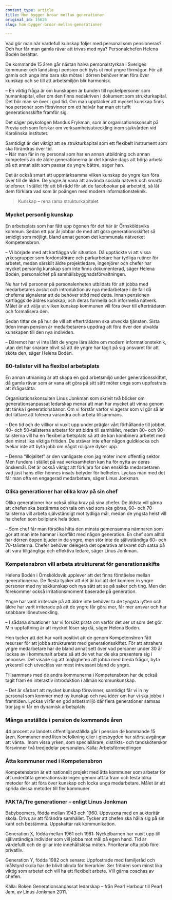 ```yaml
---
content_type: article
title: Hon bygger broar mellan generationer
original_id: 15626
slug: hon-bygger-broar-mellan-generationer

---
```


Vad gör man när värdefull kunskap följer med personal som pensioneras? Och hur får man gamla rävar att trivas med nya? Personalchefen Helena Bodén berättar.

De kommande 15 åren går nästan halva personalstyrkan i Sveriges kommuner och landsting i pension och byts ut mot yngre förmågor. För att gamla och unga inte bara ska mötas i dörren behöver man föra över kunskap och se till att arbetsmiljön blir harmonisk.

– En viktig fråga är om kunskapen är bunden till nyckelpersoner som humankapital, eller om den finns nedskriven i dokument som strukturkapital. Det bör man se över i god tid. Om man upptäcker att mycket kunskap finns hos personer som försvinner om ett halvår har man ett tufft generationsskifte framför sig.

Det säger psykologen Mandus Frykman, som är organisationskonsult på Previa och som forskar om verksamhetsutveckling inom sjukvården vid Karolinska institutet.

Samtidigt är det viktigt att se strukturkapital som ett flexibelt instrument som ska förändras över tid.  
– När man får in ny personal som har en annan utbildning och annan kompetens än de äldre generationerna är det kanske dags att börja arbeta på ett annat sätt som passar de yngre bättre, säger han.

Det är också smart att uppmärksamma vilken kunskap de yngre kan föra över till de äldre. De yngre är vana att använda sociala nätverk och smarta telefoner. I stället för att bli rädd för att de facebookar på arbetstid, så låt dem förklara vad som är poängen med modern informationsteknik.

> Kunskap – rena rama strukturkapitalet

### Mycket personlig kunskap

En arbetsplats som har fått upp ögonen för det här är Örnsköldsviks kommun. Sedan ett par år jobbar de med att göra generationsskiftet så smidigt som möjligt, bland annat genom det kommunala nätverket Kompetensbron.

– Vi började med att kartlägga vår situation. Då upptäckte vi att vissa yrkesgrupper som fordonsförare och parkarbetare har tydliga rutiner för arbetet, medan särskilt äldre projektledare, ingenjörer och chefer har mycket personlig kunskap som inte finns dokumenterad, säger Helena Bodén, personalchef på samhällsbyggnadsförvaltningen.

Nu har två personer på personalenheten utbildats för att jobba med medarbetares avslut och introduktion av nya medarbetare i de fall då cheferna signalerar att de behöver stöd med detta. Innan pensionen kartläggs de äldres kunskap, och deras formella och informella nätverk. Målet är att välja ut vilken kunskap kommunen vill föra över till efterträdaren och formalisera den.

Sedan tittar de på hur de vill att efterträdaren ska utveckla tjänsten. Sista tiden innan pension är medarbetarens uppdrag att föra över den utvalda kunskapen till den nya individen.

– Däremot har vi inte låtit de yngre lära äldre om modern informationsteknik, utan det har snarare blivit så att de yngre har tagit på sig ansvaret för att sköta den, säger Helena Bodén.

### 80-talister vill ha flexibel arbetsplats

En annan utmaning är att skapa en god arbetsmiljö under generationsskiftet, då gamla rävar som är vana att göra på sitt sätt möter unga som uppfostrats att ifrågasätta.

Organisationskonsulten Linus Jonkman som skrivit två böcker om generationsanpassat ledarskap menar att man har mycket att vinna genom att tänka i generationsbanor. Om vi förstår varför vi agerar som vi gör så är det lättare att tolerera varandra och arbeta tillsammans.

– Den tid och de villkor vi vuxit upp under präglar vårt förhållande till jobbet. 40- och 50-talisterna arbetar för att bidra till samhället, medan 80- och 90-talisterna vill ha en flexibel arbetsplats så att de kan kombinera arbetet med den minst lika viktiga fritiden. De strävar inte efter någon guldklocka och tvekar inte att byta jobb om något roligare dyker upp.

– Denna “illojalitet” är den vanligaste oron jag möter inom offentlig sektor. Men fundera i stället på vad verksamheten kan ha för nytta av deras önskemål. Det är också viktigt att förklara för den enskilda medarbetaren vad just hans eller hennes insats betyder för helheten. Lyckas man med det får man ofta en engagerad medarbetare, säger Linus Jonkman.

### Olika generationer har olika krav på sin chef

Olika generationer har också olika krav på sina chefer. De äldsta vill gärna att chefen ska bestämma och tala om vad som ska göras, 60- och 70-talisterna vill arbeta självständigt mot tydliga mål, medan de yngsta helst vill ha chefen som bollplank hela tiden.

– Som chef får man försöka hitta den minsta gemensamma nämnaren som gör att man inte hamnar i konflikt med någon generation. En chef som alltid har dörren öppen bjuder in de yngre, men stör inte de självständiga 60- och 70-talisterna. Chefer behöver delegera det operativa ansvaret och satsa på att vara tillgängliga och effektiva ledare, säger Linus Jonkman.

### Kompetensbron vill arbeta strukturerat för generationsskifte

Helena Bodén i Örnsköldsvik upplever att det finns förståelse mellan generationerna. De flesta tycker att det är kul att det kommer in yngre personer med ny sakkunskap och nya sätt att se på saker och ting. Men det förekommer också irritationsmoment baserade på generation.

Yngre har varit irriterade på att äldre inte behöver ta de tyngsta lyften och äldre har varit irriterade på att de yngre får göra mer, får mer ansvar och har snabbare löneutveckling.

– I sådana situationer har vi försökt prata om varför det ser ut som det gör. Min uppfattning är att mycket löser sig då, säger Helena Bodén.

Hon tycker att det har varit positivt att de genom Kompetensbron fått resurser för att jobba strukturerat med generationsskiftet. För att attrahera yngre medarbetare har de bland annat sett över vad personer under 30 år lockas av i kommunalt arbete så att de vet hur de ska presentera sig i annonser. Det visade sig att möjligheten att jobba med breda frågor, byta yrkesroll och utvecklas var mest intressant bland de yngre.

Tillsammans med de andra kommunerna i Kompetensbron har de också tagit fram en interaktiv introduktion i allmän kommunkunskap.

– Det är sårbart att mycket kunskap försvinner, samtidigt får vi in ny personal som kommer med ny kunskap och nya idéer om hur vi ska jobba i framtiden. Lyckas vi får en god arbetsmiljö där flera generationer samsas tror jag vi får en dynamisk arbetsplats.

### Många anställda i pension de kommande åren

44 procent av landets offentliganställda går i pension de kommande 15 åren. Kommuner med liten befolkning eller i glesbygden har störst avgångar att vänta.  Inom vissa yrken, som speciallärare, distrikts- och tandsköterskor försvinner två tredjedelar personalen. Källa: Arbetsförmedlingen

### Åtta kommuner med i Kompetensbron

Kompetensbron är ett nationellt projekt med åtta kommuner som arbetar för att underlätta generationsväxlingen genom att ta fram och testa olika metoder för att föra över kunskap och locka unga medarbetare. Målet är att sprida dessa metoder till fler kommuner.

### FAKTA/Tre generationer – enligt Linus Jonkman

Babyboomers, födda mellan 1943 och 1960. Uppvuxna med en auktoritär skola. Drivs av att förändra samhället. Tycker att chefen ska hålla sig på sin kant och bestämma. Uppskattar rak kommunikation.

Generation X, födda mellan 1961 och 1981: Nyckelbarnen har vuxit upp till självständiga individer som vill jobba mot mål på egen hand. Tid är värdefullt och de gillar inte innehållslösa möten. Prioriterar ofta jobb före privatliv.

Generation Y, födda 1982 och senare: Uppfostrade med familjeråd och målstyrd skola har de blivit blinda för hierarkier. Ser fritiden som minst lika viktig som arbetet och vill ha ett flexibelt arbete. Vill gärna coachas av chefen.

Källa: Boken Generationsanpassat ledarskap – från Pearl Harbour till Pearl Jam, av Linus Jonkman 2011.

